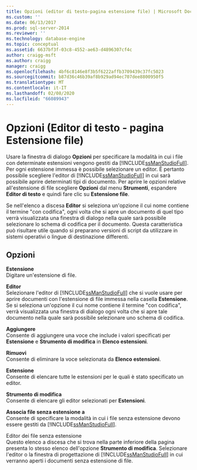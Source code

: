 ```yaml
---
title: Opzioni (editor di testo-pagina estensione file) | Microsoft Docs
ms.custom: ''
ms.date: 06/13/2017
ms.prod: sql-server-2014
ms.reviewer: ''
ms.technology: database-engine
ms.topic: conceptual
ms.assetid: 6637bf3f-03c8-4552-ae63-d4896307cf4c
author: craigg-msft
ms.author: craigg
manager: craigg
ms.openlocfilehash: 4bf6c8146e8f3b5f6222affb3709439c37fc5023
ms.sourcegitcommit: b87d36c46b39af8b929ad94ec707dee8800950f5
ms.translationtype: MT
ms.contentlocale: it-IT
ms.lasthandoff: 02/08/2020
ms.locfileid: "66089943"
---
```

# <a name="options-text-editor---file-extension-page"></a>Opzioni (Editor di testo - pagina Estensione file)
  Usare la finestra di dialogo **Opzioni** per specificare la modalità in cui i file con determinate estensioni vengono gestiti da [!INCLUDE[ssManStudioFull](../includes/ssmanstudiofull-md.md)]. Per ogni estensione immessa è possibile selezionare un editor. È pertanto possibile scegliere l'editor di [!INCLUDE[ssManStudioFull](../includes/ssmanstudiofull-md.md)] in cui sarà possibile aprire determinati tipi di documento. Per aprire le opzioni relative all'estensione di file scegliere **Opzioni** dal menu **Strumenti**, espandere **Editor di testo** e quindi fare clic su **Estensione file**.  
  
 Se nell'elenco a discesa **Editor** si seleziona un'opzione il cui nome contiene il termine "con codifica", ogni volta che si apre un documento di quel tipo verrà visualizzata una finestra di dialogo nella quale sarà possibile selezionare lo schema di codifica per il documento. Questa caratteristica può risultare utile quando si preparano versioni di script da utilizzare in sistemi operativi o lingue di destinazione differenti.  
  
## <a name="options"></a>Opzioni  
 **Estensione**  
 Digitare un'estensione di file.  
  
 **Editor**  
 Selezionare l'editor di [!INCLUDE[ssManStudioFull](../includes/ssmanstudiofull-md.md)] che si vuole usare per aprire documenti con l'estensione di file immessa nella casella **Estensione**. Se si seleziona un'opzione il cui nome contiene il termine "con codifica", verrà visualizzata una finestra di dialogo ogni volta che si apre tale documento nella quale sarà possibile selezionare uno schema di codifica.  
  
 **Aggiungere**  
 Consente di aggiungere una voce che include i valori specificati per **Estensione** e **Strumento di modifica** in **Elenco estensioni**.  
  
 **Rimuovi**  
 Consente di eliminare la voce selezionata da **Elenco estensioni**.  
  
 **Estensione**  
 Consente di elencare tutte le estensioni per le quali è stato specificato un editor.  
  
 **Strumento di modifica**  
 Consente di elencare gli editor selezionati per **Estensioni**.  
  
 **Associa file senza estensione a**  
 Consente di specificare la modalità in cui i file senza estensione devono essere gestiti da [!INCLUDE[ssManStudioFull](../includes/ssmanstudiofull-md.md)].  
  
 Editor dei file senza estensione  
 Questo elenco a discesa che si trova nella parte inferiore della pagina presenta lo stesso elenco dell'opzione **Strumento di modifica**. Selezionare l'editor o la finestra di progettazione di [!INCLUDE[ssManStudioFull](../includes/ssmanstudiofull-md.md)] in cui verranno aperti i documenti senza estensione di file.  
  
  
